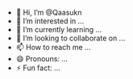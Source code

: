 - 👋 Hi, I’m @Qaasukn
- 👀 I’m interested in ...
- 🌱 I’m currently learning ...
- 💞️ I’m looking to collaborate on ...
- 📫 How to reach me ...
- 😄 Pronouns: ...
- ⚡ Fun fact: ...

<!---
Qaasukn/Qaasukn is a ✨ special ✨ repository because its `README.md` (this file) appears on your GitHub profile.
You can click the Preview link to take a look at your changes.
--->
